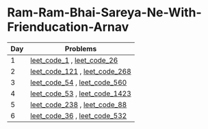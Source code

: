 # Ram-Ram-Bhai-Sareya-Ne-With-Frienducation-Arnav

| Day | Problems                                                                                                                                                     |
| --- | ----                                                                                                                                                         |
| 1   | [leet_code_1](./day_1/1.two-sum-python3.py)                             , [leet_code_26](./day_1/26.remove-duplicates-from-sorted-array-python3.py)          |
| 2   | [leet_code_121](./day_2/121.best-time-to-buy-and-sell-stock-python3.py) , [leet_code_268](./day_2/268.missing-number-python3.py)                             |
| 3   | [leet_code_54](./day_3/54.spiral-matrix-python3.py)                     , [leet_code_560](./day_3/560.subarray-sum-equals-k-python3.py)                      |
| 4   | [leet_code_53](./day_4/53.maximum-subarray-python3.py)                  , [leet_code_1423](./day_4/1423.maximum-points-you-can-obtain-from-cards-python3.py) |
| 5   | [leet_code_238](./day_5/238.product-of-array-except-self-python3.py)    , [leet_code_88](./day_5/88.merge-sorted-array-python3.py)                           |
| 6   | [leet_code_36](./day_6/36.valid-sudoku-python3.py)                      , [leet_code_532](./day_6/532.k-diff-pairs-in-an-array-python3.py)                   |

